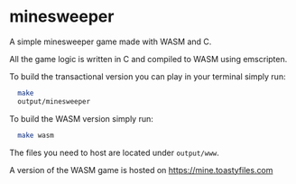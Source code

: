 # minesweeper
A simple minesweeper game made with WASM and C.

All the game logic is written in C and compiled to WASM using emscripten.

To build the transactional version you can play in your terminal simply run:
```bash
  make
  output/minesweeper
```

To build the WASM version simply run:
```bash
  make wasm
```
The files you need to host are located under `output/www`.

A version of the WASM game is hosted on https://mine.toastyfiles.com
